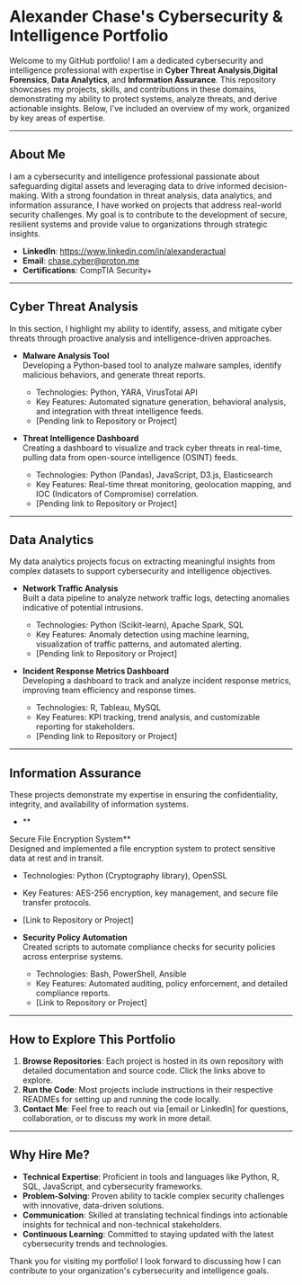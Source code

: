 # Alexander Chase's Cybersecurity & Intelligence Portfolio

Welcome to my GitHub portfolio! I am a dedicated cybersecurity and intelligence professional with expertise in **Cyber Threat Analysis**,**Digital Forensics**, **Data Analytics**, and **Information Assurance**. This repository showcases my projects, skills, and contributions in these domains, demonstrating my ability to protect systems, analyze threats, and derive actionable insights. Below, I've included an overview of my work, organized by key areas of expertise.

---

## About Me

I am a cybersecurity and intelligence professional passionate about safeguarding digital assets and leveraging data to drive informed decision-making. With a strong foundation in threat analysis, data analytics, and information assurance, I have worked on projects that address real-world security challenges. My goal is to contribute to the development of secure, resilient systems and provide value to organizations through strategic insights.

- **LinkedIn**: https://www.linkedin.com/in/alexanderactual
- **Email**: chase.cyber@proton.me
- **Certifications**: CompTIA Security+

---

## Cyber Threat Analysis

In this section, I highlight my ability to identify, assess, and mitigate cyber threats through proactive analysis and intelligence-driven approaches.

- **Malware Analysis Tool**  
  Developing a Python-based tool to analyze malware samples, identify malicious behaviors, and generate threat reports.  
  - Technologies: Python, YARA, VirusTotal API  
  - Key Features: Automated signature generation, behavioral analysis, and integration with threat intelligence feeds.  
  - [Pending link to Repository or Project]

- **Threat Intelligence Dashboard**  
  Creating a dashboard to visualize and track cyber threats in real-time, pulling data from open-source intelligence (OSINT) feeds.  
  - Technologies: Python (Pandas), JavaScript, D3.js, Elasticsearch  
  - Key Features: Real-time threat monitoring, geolocation mapping, and IOC (Indicators of Compromise) correlation.  
  - [Pending link to Repository or Project]

---

## Data Analytics

My data analytics projects focus on extracting meaningful insights from complex datasets to support cybersecurity and intelligence objectives.

- **Network Traffic Analysis**  
  Built a data pipeline to analyze network traffic logs, detecting anomalies indicative of potential intrusions.  
  - Technologies: Python (Scikit-learn), Apache Spark, SQL  
  - Key Features: Anomaly detection using machine learning, visualization of traffic patterns, and automated alerting.  
  - [Pending link to Repository or Project]

- **Incident Response Metrics Dashboard**  
  Developing a dashboard to track and analyze incident response metrics, improving team efficiency and response times.  
  - Technologies: R, Tableau, MySQL  
  - Key Features: KPI tracking, trend analysis, and customizable reporting for stakeholders.  
  - [Pending link to Repository or Project]

---

## Information Assurance

These projects demonstrate my expertise in ensuring the confidentiality, integrity, and availability of information systems.

- **

Secure File Encryption System**  
  Designed and implemented a file encryption system to protect sensitive data at rest and in transit.  
  - Technologies: Python (Cryptography library), OpenSSL  
  - Key Features: AES-256 encryption, key management, and secure file transfer protocols.  
  - [Link to Repository or Project]

- **Security Policy Automation**  
  Created scripts to automate compliance checks for security policies across enterprise systems.  
  - Technologies: Bash, PowerShell, Ansible  
  - Key Features: Automated auditing, policy enforcement, and detailed compliance reports.  
  - [Link to Repository or Project]

---

## How to Explore This Portfolio

1. **Browse Repositories**: Each project is hosted in its own repository with detailed documentation and source code. Click the links above to explore.
2. **Run the Code**: Most projects include instructions in their respective READMEs for setting up and running the code locally.
3. **Contact Me**: Feel free to reach out via [email or LinkedIn] for questions, collaboration, or to discuss my work in more detail.

---

## Why Hire Me?

- **Technical Expertise**: Proficient in tools and languages like Python, R, SQL, JavaScript, and cybersecurity frameworks.
- **Problem-Solving**: Proven ability to tackle complex security challenges with innovative, data-driven solutions.
- **Communication**: Skilled at translating technical findings into actionable insights for technical and non-technical stakeholders.
- **Continuous Learning**: Committed to staying updated with the latest cybersecurity trends and technologies.

Thank you for visiting my portfolio! I look forward to discussing how I can contribute to your organization's cybersecurity and intelligence goals.
